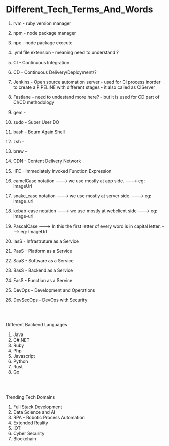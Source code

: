 # Different_Tech_Terms_And_Words

1. rvm - ruby version manager
2. npm - node package manager
3. npx - node package execute
4. .yml file extension - meaning need to understand ?
5. CI - Continuous Integration
6. CD - Continuous Delivery/Deployment/?
7. Jenkins - Open source automation server - used for CI process inorder to create a PIPELINE with different stages - it also called as CIServer
8. Fastlane - need to undestand more here? - but it is used for CD part of CI/CD methodology
9. gem -
10. sudo - Super User DO
11. bash - Bourn Again Shell
12. zsh -
13. brew -
14. CDN - Content Delivery Network
15. IIFE - Immediately Invoked Function Expression


17. camelCase notation ---> we use mostly at app side. --->  eg: imageUrl
18. snake_case notation ---> we use mostly at server side. ---> eg: image_url
19. kebab-case notation ---> we use mostly at webclient side ---> eg: image-url
20. PascalCase ---> In this the first letter of every word is in capital letter. ---> eg: ImageUrl

20. IasS - Infrastruture as a Service
21. PasS - Platform as a Service
22. SaaS - Software as a Service
23. BasS - Backend as a Service
24. FasS - Function as a Service

25. DevOps - Development and Operations
26. DevSecOps - DevOps with Security

<br>
<br>

Different Backend Languages
1. Java
2. C#.NET
3. Ruby
4. Php
5. Javascript
6. Python
7. Rust
8. Go

<br>
<br>

Trending Tech Domains
1. Full Stack Development
2. Data Science and AI
3. RPA - Robotic Process Automation
4. Extended Reality
5. IOT
6. Cyber Security
7. Blockchain
